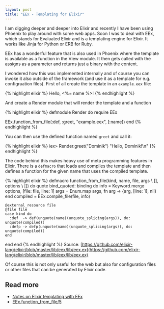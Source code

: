 ```yaml
---
layout: post
title: "EEx - Templating for Elixir"
---
```

I am digging deeper and deeper into Elixir and recently I have been using Phoenix to play around with some web apps. Soon I was to deal with EEx, which stands for Evaluated Elixir and is a templating engine for Elixir. It works like Jinja for Python or ERB for Ruby.

EEx has a wonderful feature that is also used in Phoenix where the template is available as a function in the View module. It then gets called with the assigns as a parameter and returns just a binary with the content.

I wondered how this was implemented internally and of course you can invoke it also outside of the framework (and use it as a template for e.g. configruation files). First of all create the template in an `example.eex` file:

{% highlight elixir %}
Hello, <%= name %>!
{% endhighlight %}

And create a Render module that will render the template and a function

{% highlight elixir %}
defmodule Render do
  require EEx

  EEx.function_from_file(:def, :greet, "example.eex", [:name])
end
{% endhighlight %}

You can then use the defined function named `greet` and call it:

{% highlight elixir %}
iex> Render.greet("Dominik")
"Hello, Dominik!\n"
{% endhighlight %}

The code behind this makes heavy use of meta programming features in Elixir. There is a `defmacro` that loads and compiles the template and then defines a function for the given name that uses the compiled template.

{% highlight elixir %}
defmacro function_from_file(kind, name, file, args \\ [], options \\ []) do
  quote bind_quoted: binding do
    info = Keyword.merge options, [file: file, line: 1]
    args = Enum.map args, fn arg -> {arg, [line: 1], nil} end
    compiled = EEx.compile_file(file, info)

    @external_resource file
    @file file
    case kind do
      :def  -> def(unquote(name)(unquote_splicing(args)), do: unquote(compiled))
      :defp -> defp(unquote(name)(unquote_splicing(args)), do: unquote(compiled))
    end
  end
end
{% endhighlight %}
Source: [https://github.com/elixir-lang/elixir/blob/master/lib/eex/lib/eex.ex](https://github.com/elixir-lang/elixir/blob/master/lib/eex/lib/eex.ex)

Of course this is not only useful for the web but also for configuration files or other files that can be generated by Elixir code.

## Read more

* [Notes on Elixir templating with EEx](http://bordeltabernacle.github.io/2016/02/12/notes-on-elixir-templating-with-eex.html)
* [EEx.function_from_file/5](http://elixir-lang.org/docs/stable/eex/EEx.html#function_from_file/5)
